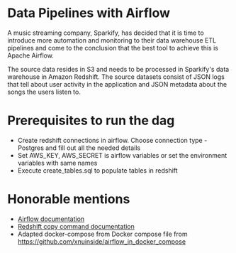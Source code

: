 # Data Pipelines with Airflow

A music streaming company, Sparkify, has decided that it is time to introduce more automation and monitoring to their data warehouse ETL pipelines and come to the conclusion that the best tool to achieve this is Apache Airflow.

The source data resides in S3 and needs to be processed in Sparkify's data warehouse in Amazon Redshift. The source datasets consist of JSON logs that tell about user activity in the application and JSON metadata about the songs the users listen to.


# Prerequisites to run the dag
- Create redshift connections in airflow. Choose connection type - Postgres and fill out all the needed details 
- Set AWS_KEY, AWS_SECRET is airflow variables or set the environment variables with same names
- Execute create_tables.sql to populate tables in redshift

# Honorable mentions
- [Airflow documentation](http://airflow.apache.org/docs/apache-airflow/1.10.1/index.html)
- [Redshift copy command documentation](https://docs.aws.amazon.com/redshift/latest/dg/t_loading-tables-from-s3.html)
- Adapted docker-compose from Docker compose file from https://github.com/xnuinside/airflow_in_docker_compose